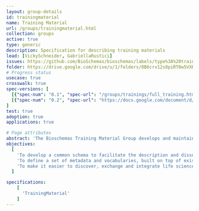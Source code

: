 ```yaml
---
layout: group-details
id: trainingmaterial
name: Training Material
url: /groups/trainingmaterial.html
collection: groups
active: true
type: generic
description: Specification for describing training materials
lead: [VickySchneider, GabriellaRustici]
issues: https://github.com/BioSchemas/bioschemas/labels/type%3A%20training%20material
folder: https://drive.google.com/drive/u/1/folders/0B6crv12s8piRT0w5VXRUc09VTFU
# Progress status
usecase: true
crosswalk: true
spec-versions: [
  [{"spec-num": "0.1", "spec-url": "/groups/trainings/full_training.html"}],
  [{"spec-num": "0.2", "spec-url": "https://docs.google.com/document/d/1HG2fEjCoDUE4tn1XZ_ZIeWLEFXnI3YtS_FRIIFIbv-s"}]
]
test: true
adoption: true
applications: true

# Page attributes
abstract: 'The Bioschemas Training Material Group develops and maintains a community specification for describing training materials in biosciences available on the internet.'
objectives:
  [
    'To develop a common schema to facilitate the description and dissemination of life science training material, using <a href="http://schema.org/">schema.org</a>.',
    'To define a set of metadata and vocabularies, built on top of existing technologies and standards, that can be used to represent training materials in web pages and applications.',
    'To make it easier to discover, exchange and integrate life science training material information across the internet.'
  ]

specifications:
    [
      'TrainingMaterial'
    ]
---
```

